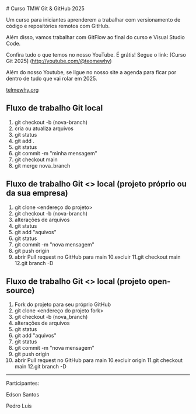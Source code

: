\# Curso TMW Git \& GitHub 2025

Um curso para iniciantes aprenderem a trabalhar com versionamento de código e repositórios remotos com GitHub.

Além disso, vamos trabalhar com GitFlow ao final do curso e Visual Studio Code.

Confira tudo o que temos no nosso YouTube. É grátis! Segue o link:
[Curso Git 2025] (http://youtube.com/@teomewhy)

Além do nosso Youtube, se ligue no nosso site a agenda para ficar por dentro de tudo que vai rolar em 2025.

[telmewhy.org](https://youtube.com/@teomewhy)


## Fluxo de trabalho Git local

1. git checkout -b (nova-branch)
2. cria ou atualiza arquivos
3. git status
4. git add .
5. git status
6. git commit -m "minha mensagem"
7. git checkout main
8. git merge nova_branch

## Fluxo de trabalho Git <> local (projeto próprio ou da sua empresa)
1. git clone <endereço do projeto>
2. git checkout -b (nova-branch)
3. alterações de arquivos
4. git status
5. git add "aquivos"
6. git status
7. git commit -m "nova mensagem"
8. git push origin <nova branc>
9. abrir Pull request no GitHub para main
10.excluir <nova branch>
11.git checkout main
12.git branch -D <nova branch> 

## Fluxo de trabalho Git <> local (projeto open-source)
1. Fork do projeto para seu próprio GitHub
1. git clone <endereço do projeto fork>
2. git checkout -b (nova_branch)
3. alterações de arquivos
4. git status
5. git add "aquivos"
6. git status
7. git commit -m "nova mensagem"
8. git push origin <nova branch>
9. abrir Pull request no GitHub para main
10.excluir <nova branch> origin
11.git checkout main
 12.git branch -D <nova branch>


 


---------------



Participantes:


Edson Santos

Pedro Luis

